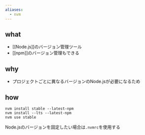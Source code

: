 ```yaml
---
aliases:
  - nvm
---
```

## what
- [[Node.js]]のバージョン管理ツール
- [[npm]]のバージョン管理もできる
## why
- プロジェクトごとに異なるバージョンのNode.jsが必要になるため
## how
```shell
nvm install stable --latest-npm
nvm install --lts --latest-npm
nvm use stable
```

Node.jsのバージョンを固定したい場合は`.nvmrc`を使用する